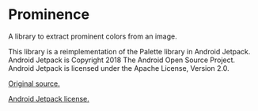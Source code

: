 # Prominence

A library to extract prominent colors from an image.

This library is a reimplementation of the Palette library in Android Jetpack. Android Jetpack is Copyright 2018 The Android Open Source Project. Android Jetpack is licensed under the Apache License, Version 2.0.

[Original source.](https://github.com/androidx/androidx/tree/f4eca2c46040cab36ebf7f34e68bdd973110e4a5/palette/palette/src/main/java/androidx/palette/graphics)

[Android Jetpack license.](https://github.com/androidx/androidx/blob/7b7922489f9a7572f4462558691bf5550dd65c26/LICENSE.txt)
